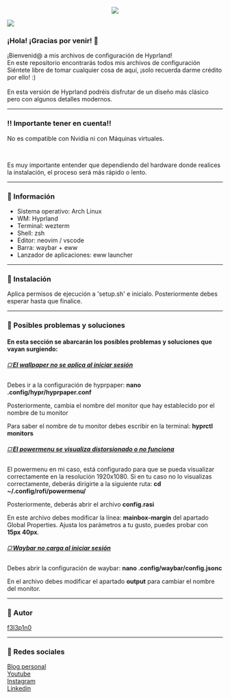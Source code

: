  <html>
  <body>
    <p align="center">
     <img src='https://i.postimg.cc/QVG9YXWr/coollogo-com-9206501.gif'>
   </p>
    <img src='https://i.postimg.cc/HsQv4mnw/portada.png'>
   <br/>
   <h3>¡Hola! ¡Gracias por venir! 🩷</h3>
   <p>
    ¡Bienvenid@ a mis archivos de configuración de Hyprland!<br>
    En este repositorio encontrarás todos mis archivos de configuración<br>
    Siéntete libre de tomar cualquier cosa de aquí, ¡solo recuerda darme crédito por ello! :)<br><br>
    En esta versión de Hyprland podréis disfrutar de un diseño más clásico pero con algunos detalles modernos.
   </p>
   <hr>
   <h3>‼️ Importante tener en cuenta!!</h3>
    <p>No es compatible con Nvidia ni con Máquinas virtuales.</p><br>
    <p>Es muy importante entender que dependiendo del hardware donde realices la instalación, el proceso será más rápido o lento.</p>
   <hr>
   <h3>🍧 Información</h3>
    <ul>
     <li>Sistema operativo: Arch Linux</li>
     <li>WM: Hyprland</li>
     <li>Terminal: wezterm</li>
     <li>Shell: zsh</li>
     <li>Editor: neovim / vscode</li>
     <li>Barra: waybar + eww</li>
     <li>Lanzador de aplicaciones: eww launcher</li>
    </ul>
   <hr>
   <h3>🔧 Instalación</h3>
   <p>Aplica permisos de ejecución a 'setup.sh' e inicialo. Posteriormente debes esperar hasta que finalice.</p>
   <!--<p>Te dejo por aquí un vídeo por si quieres realizar la instalación de una forma más guiada: ''</p>-->
   <hr>
   <h3>🔴 Posibles problemas y soluciones</h3>
  <h4>En esta sección se abarcarán los posibles problemas y soluciones que vayan surgiendo:</h4>
  <h5><ins>◻️ El wallpaper no se aplica al iniciar sesión</ins></h5>
  <p>Debes ir a la configuración de hyprpaper: <strong>nano .config/hypr/hyprpaper.conf</strong></p>
   <p>Posteriormente, cambia el nombre del monitor que hay establecido por el nombre de tu monitor</p>
   <p>Para saber el nombre de tu monitor debes escribir en la terminal: <strong>hyprctl monitors</strong></p>
   <h5><ins>◻️ El powermenu se visualiza distorsionado o no funciona</ins></h5>
  <p>El powermenu en mi caso, está configurado para que se pueda visualizar correctamente en la resolución 1920x1080. Si en tu caso no lo visualizas correctamente, deberás dirigirte a la siguiente ruta: <strong>cd ~/.config/rofi/powermenu/</strong></p>
   <p>Posteriormente, deberás abrir el archivo <strong>config.rasi</strong></p>
   <p>En este archivo debes modificar la línea: <strong>mainbox-margin</strong> del apartado Global Properties. Ajusta los parámetros a tu gusto, puedes probar con <strong>15px 40px</strong>.</p>
   <h5><ins>◻️ Waybar no carga al iniciar sesión</ins></h5>
   <p>Debes abrir la configuración de waybar: <strong>nano .config/waybar/config.jsonc</strong></p>
   <p>En el archivo debes modificar el apartado <strong>output</strong> para cambiar el nombre del monitor.</p>
   <hr>
   <h3>👤 Autor</h3>
   <p><a href="https://github.com/f3l3p1n0">f3l3p1n0</a></p>
   <hr>
   <h3>📱 Redes sociales</h3>
   <a href="https://f3l3p1n0.github.io">Blog personal</a><br>
   <a href="https://www.youtube.com/@f3l3p1n0">Youtube</a><br>
   <a href="https://www.instagram.com/f3l3p1n0/?igshid=Mzc1MmZhNjY%3D">Instagram</a><br>
   <a href="https://www.linkedin.com/in/marc-mañé-lobato/">Linkedin</a><br>
  </body>
  </html>

